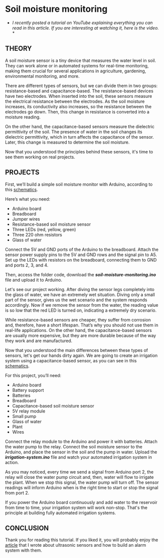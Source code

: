 # Soil moisture monitoring
* *I recently posted a tutorial on YouTube explaining everything you can read in this article. If you are interesting at watching it, here is the video.* *

## THEORY
A soil moisture sensor is a tiny device that measures the water level in soil. They can work alone or in automated systems for real-time monitoring, making them crucial for several applications in agriculture, gardening, environmental monitoring, and more.

There are different types of sensors, but we can divide them in two groups: resistance-based and capacitance-based. The resistance-based devices have two electrodes. When inserted into the soil, these sensors measure the electrical resistance between the electrodes. As the soil moisture increases, its conductivity also increases, so the resistance between the electrodes go down. Then, this change in resistance is converted into a moisture reading.

On the other hand, the capacitance-based sensors measure the dielectric permittivity of the soil. The presence of water in the soil changes its dielectric permittivity, which in turn affects the capacitance of the sensor. Later, this change is measured to determine the soil moisture. 

Now that you understood the principles behind these sensors, it's time to see them working on real projects.

## PROJECTS
First, we’ll build a simple soil moisture monitor with Arduino, according to this [schematics](https://www.tinkercad.com/things/jnLMTXYCo3r-soil-moisture-sensor-schematics).

Here’s what you need:

* Arduino board
* Breadboard
* Jumper wires
* Resistance-based soil moisture sensor
* Three LEDs (red, yellow, green)
* Three 220 ohm resistors
* Glass of water 

Connect the 5V and GND ports of the Arduino to the breadboard. Attach the sensor power supply pins to the 5V and GND rows and the signal pin to A5. Set up the LEDs with resistors on the breadboard, connecting them to GND and ports 2, 3, and 4.

Then, access the folder code, download the **_soil-moisture-monitoring.ino_** file and upload it to Arduino.

Let's see our project working. After diving the sensor legs completely into the glass of water, we have an extremely wet situation. Diving only a small part of the sensor, gives us the wet scenario and the system responds accordingly. Now if we remove the sensor from the water, the reading value is so low that the red LED is turned on, indicating a extremely dry scenario.

While resistance-based sensors are cheaper, they suffer from corrosion and, therefore, have a short lifespan. That’s why you should not use them in real-life applications. On the other hand, the capacitance-based sensors are usually more expensive, but they are more durable because of the way they work and are manufactured. 

Now that you understood the main differences between these types of sensors, let's get our hands dirty again. We are going to create an irrigation system using a capacitance-based sensor, as you can see in this [schematics](https://www.tinkercad.com/things/1Sk9YUBiSLT-irrigation-system-schematics).

For this project, you’ll need:

* Arduino board
* Battery support
* Batteries
* Breadboard
* Capacitance-based soil moisture sensor
* 5V relay module
* Small pump
* Glass of water
* Plant
* Wires 

Connect the relay module to the Arduino and power it with batteries. Attach the water pump to the relay. Connect the soil moisture sensor to the Arduino, and place the sensor in the soil and the pump in water. Upload the **_irrigation-system.ino_** file and watch your automated irrigation system in action.

As you may noticed, every time we send a signal from Arduino port 2, the relay will close the water pump circuit and, then, water will flow to irrigate the plant. When we stop this signal, the water pump will turn off. The sensor readings will inform Arduino when is the right time to start or stop the signal from port 2.

If you power the Arduino board continuously and add water to the reservoir from time to time, your irrigation system will work non-stop. That's the principle at building fully automated irrigation systems.

## CONCLUSION

Thank you for reading this tutorial. If you liked it, you will probably enjoy the [article](https://github.com/lucasfernandoprojects/arduino-alarm-system) that I wrote about ultrasonic sensors and how to build an alarm system with them. 

